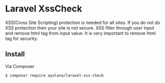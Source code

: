 # Laravel XssCheck


XSS(Cross Site Scripting) protection is needed for all sites. If you do not do XSS protection then your site is not secure. XSS filter through user input and remove html tag from input value. It is very important to remove html tag for security. 


## Install

Via Composer

``` bash
$ composer require ayolana/laravel-xss-check
```
